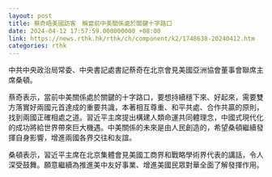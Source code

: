 ```yaml
---
layout: post
title: 蔡奇晤美國訪客　稱當前中美關係處於關鍵十字路口
date: 2024-04-12 17:57:59.000000000 +08:00
link: https://news.rthk.hk/rthk/ch/component/k2/1748638-20240412.htm
categories: rthk
---
```


中共中央政治局常委、中央書記處書記蔡奇在北京會見美國亞洲協會董事會聯席主席桑頓。

蔡奇表示，當前中美關係處於關鍵的十字路口，要想持續穩下來、好起來，需要雙方落實好兩國元首達成的重要共識，本著相互尊重、和平共處、合作共贏的原則，找到兩國正確相處之道。習近平主席提出構建人類命運共同體理念，中國式現代化的成功將給世界帶來巨大機遇。中美關係的未來是由人民創造的，希望桑頓繼續發揮自身影響，增進兩國各界交往和友誼。

桑頓表示，習近平主席在北京集體會見美國工商界和戰略學術界代表的講話，令人深受鼓舞。願意繼續為推進美中友好事業、增進美國民眾對華全面了解發揮作用。
